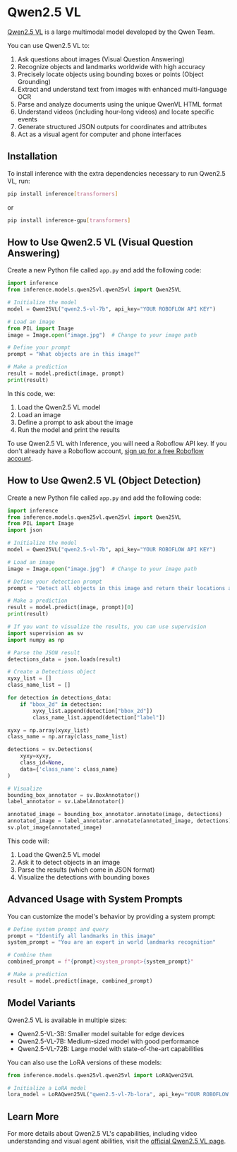 # Qwen2.5 VL

[Qwen2.5 VL](https://qwenlm.github.io/blog/qwen2.5-vl/) is a large multimodal model developed by the Qwen Team.

You can use Qwen2.5 VL to:

1. Ask questions about images (Visual Question Answering)
2. Recognize objects and landmarks worldwide with high accuracy
3. Precisely locate objects using bounding boxes or points (Object Grounding)
4. Extract and understand text from images with enhanced multi-language OCR
5. Parse and analyze documents using the unique QwenVL HTML format
6. Understand videos (including hour-long videos) and locate specific events
7. Generate structured JSON outputs for coordinates and attributes
8. Act as a visual agent for computer and phone interfaces

## Installation

To install inference with the extra dependencies necessary to run Qwen2.5 VL, run:

```bash
pip install inference[transformers]
```

or

```bash
pip install inference-gpu[transformers]
```

## How to Use Qwen2.5 VL (Visual Question Answering)

Create a new Python file called `app.py` and add the following code:

```python
import inference
from inference.models.qwen25vl.qwen25vl import Qwen25VL

# Initialize the model
model = Qwen25VL("qwen2.5-vl-7b", api_key="YOUR ROBOFLOW API KEY")

# Load an image
from PIL import Image
image = Image.open("image.jpg")  # Change to your image path

# Define your prompt
prompt = "What objects are in this image?"

# Make a prediction
result = model.predict(image, prompt)
print(result)
```

In this code, we:
1. Load the Qwen2.5 VL model
2. Load an image
3. Define a prompt to ask about the image
4. Run the model and print the results

To use Qwen2.5 VL with Inference, you will need a Roboflow API key. If you don't already have a Roboflow account, [sign up for a free Roboflow account](https://app.roboflow.com).

## How to Use Qwen2.5 VL (Object Detection)

Create a new Python file called `app.py` and add the following code:

```python
import inference
from inference.models.qwen25vl.qwen25vl import Qwen25VL
from PIL import Image
import json

# Initialize the model
model = Qwen25VL("qwen2.5-vl-7b", api_key="YOUR ROBOFLOW API KEY")

# Load an image
image = Image.open("image.jpg")  # Change to your image path

# Define your detection prompt
prompt = "Detect all objects in this image and return their locations as JSON."

# Make a prediction
result = model.predict(image, prompt)[0]
print(result)

# If you want to visualize the results, you can use supervision
import supervision as sv
import numpy as np

# Parse the JSON result
detections_data = json.loads(result)

# Create a Detections object
xyxy_list = []
class_name_list = []

for detection in detections_data:
    if "bbox_2d" in detection:
        xyxy_list.append(detection["bbox_2d"])
        class_name_list.append(detection["label"])

xyxy = np.array(xyxy_list)
class_name = np.array(class_name_list)

detections = sv.Detections(
    xyxy=xyxy,
    class_id=None,
    data={'class_name': class_name}
)

# Visualize
bounding_box_annotator = sv.BoxAnnotator()
label_annotator = sv.LabelAnnotator()

annotated_image = bounding_box_annotator.annotate(image, detections)
annotated_image = label_annotator.annotate(annotated_image, detections)
sv.plot_image(annotated_image)
```

This code will:
1. Load the Qwen2.5 VL model
2. Ask it to detect objects in an image
3. Parse the results (which come in JSON format)
4. Visualize the detections with bounding boxes

## Advanced Usage with System Prompts

You can customize the model's behavior by providing a system prompt:

```python
# Define system prompt and query
prompt = "Identify all landmarks in this image"
system_prompt = "You are an expert in world landmarks recognition"

# Combine them
combined_prompt = f"{prompt}<system_prompt>{system_prompt}"

# Make a prediction
result = model.predict(image, combined_prompt)
```

## Model Variants

Qwen2.5 VL is available in multiple sizes:
- Qwen2.5-VL-3B: Smaller model suitable for edge devices
- Qwen2.5-VL-7B: Medium-sized model with good performance
- Qwen2.5-VL-72B: Large model with state-of-the-art capabilities

You can also use the LoRA versions of these models:

```python
from inference.models.qwen25vl.qwen25vl import LoRAQwen25VL

# Initialize a LoRA model
lora_model = LoRAQwen25VL("qwen2.5-vl-7b-lora", api_key="YOUR ROBOFLOW API KEY")
```

## Learn More

For more details about Qwen2.5 VL's capabilities, including video understanding and visual agent abilities, visit the [official Qwen2.5 VL page](https://qwenlm.github.io/blog/qwen2.5-vl/).